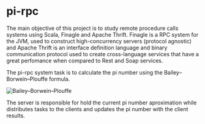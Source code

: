 # pi-rpc

The main objective of this project is to study remote procedure calls systems using Scala, Finagle and Apache Thrift. Finagle is a RPC system for the JVM, used to construct high-concurrency servers (protocol agnostic) and Apache Thrift is an interface definition language and binary communication protocol used to create cross-language services that have a great perfomance when compared to Rest and Soap services.

The pi-rpc system task is to calculate the pi number using the Bailey–Borwein–Plouffe formula. 

<img src="https://drive.google.com/uc?export=view&id=1wvDiP52a_4aAqy5GOrgNe9q9cTOI5GOW" title="Bailey–Borwein–Plouffe"/>

The server is responsible for hold the current pi number aproximation while distributes tasks to the clients and updates the pi number with the client results.